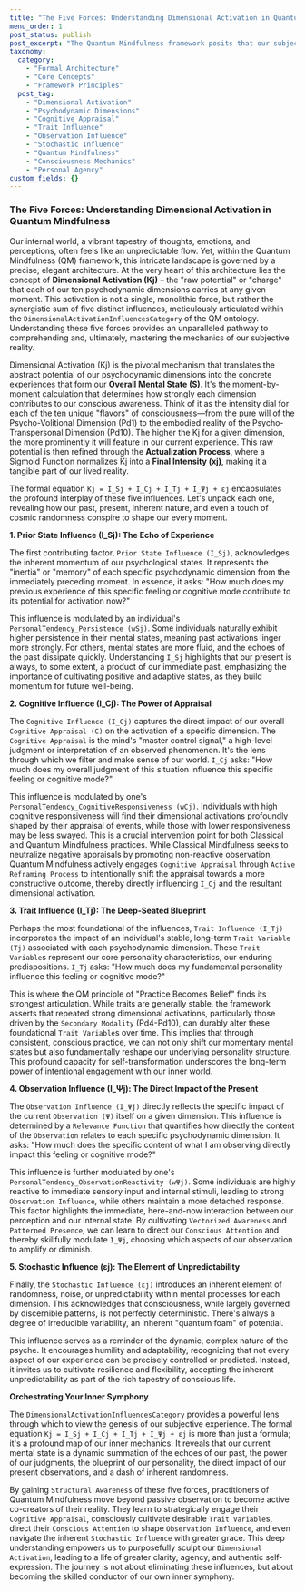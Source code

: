 ```yaml
---
title: "The Five Forces: Understanding Dimensional Activation in Quantum Mindfulness"
menu_order: 1
post_status: publish
post_excerpt: "The Quantum Mindfulness framework posits that our subjective experience arises from the 'activation' of ten psychodynamic dimensions. This article delves into the five distinct influences that collectively determine the 'raw potential' or 'charge' of each dimension, shaping the very fabric of our conscious reality. By understanding these forces, we gain profound insight into the mechanics of our inner world and unlock new avenues for intentional self-mastery."
taxonomy:
  category:
    - "Formal Architecture"
    - "Core Concepts"
    - "Framework Principles"
  post_tag:
    - "Dimensional Activation"
    - "Psychodynamic Dimensions"
    - "Cognitive Appraisal"
    - "Trait Influence"
    - "Observation Influence"
    - "Stochastic Influence"
    - "Quantum Mindfulness"
    - "Consciousness Mechanics"
    - "Personal Agency"
custom_fields: {}
---
```


### The Five Forces: Understanding Dimensional Activation in Quantum Mindfulness

Our internal world, a vibrant tapestry of thoughts, emotions, and perceptions, often feels like an unpredictable flow. Yet, within the Quantum Mindfulness (QM) framework, this intricate landscape is governed by a precise, elegant architecture. At the very heart of this architecture lies the concept of **Dimensional Activation (Kj)** – the "raw potential" or "charge" that each of our ten psychodynamic dimensions carries at any given moment. This activation is not a single, monolithic force, but rather the synergistic sum of five distinct influences, meticulously articulated within the `DimensionalActivationInfluencesCategory` of the QM ontology. Understanding these five forces provides an unparalleled pathway to comprehending and, ultimately, mastering the mechanics of our subjective reality.

Dimensional Activation (Kj) is the pivotal mechanism that translates the abstract potential of our psychodynamic dimensions into the concrete experiences that form our **Overall Mental State (S)**. It's the moment-by-moment calculation that determines how strongly each dimension contributes to our conscious awareness. Think of it as the intensity dial for each of the ten unique "flavors" of consciousness—from the pure will of the Psycho-Volitional Dimension (Pd1) to the embodied reality of the Psycho-Transpersonal Dimension (Pd10). The higher the Kj for a given dimension, the more prominently it will feature in our current experience. This raw potential is then refined through the **Actualization Process**, where a Sigmoid Function normalizes Kj into a **Final Intensity (xj)**, making it a tangible part of our lived reality.

The formal equation `Kj = I_Sj + I_Cj + I_Tj + I_Ψj + εj` encapsulates the profound interplay of these five influences. Let's unpack each one, revealing how our past, present, inherent nature, and even a touch of cosmic randomness conspire to shape our every moment.

**1. Prior State Influence (I_Sj): The Echo of Experience**

The first contributing factor, `Prior State Influence (I_Sj)`, acknowledges the inherent momentum of our psychological states. It represents the "inertia" or "memory" of each specific psychodynamic dimension from the immediately preceding moment. In essence, it asks: "How much does my previous experience of this specific feeling or cognitive mode contribute to its potential for activation now?"

This influence is modulated by an individual's `PersonalTendency_Persistence (wSj)`. Some individuals naturally exhibit higher persistence in their mental states, meaning past activations linger more strongly. For others, mental states are more fluid, and the echoes of the past dissipate quickly. Understanding `I_Sj` highlights that our present is always, to some extent, a product of our immediate past, emphasizing the importance of cultivating positive and adaptive states, as they build momentum for future well-being.

**2. Cognitive Influence (I_Cj): The Power of Appraisal**

The `Cognitive Influence (I_Cj)` captures the direct impact of our overall `Cognitive Appraisal (C)` on the activation of a specific dimension. The `Cognitive Appraisal` is the mind's "master control signal," a high-level judgment or interpretation of an observed phenomenon. It's the lens through which we filter and make sense of our world. `I_Cj` asks: "How much does my overall judgment of this situation influence this specific feeling or cognitive mode?"

This influence is modulated by one's `PersonalTendency_CognitiveResponsiveness (wCj)`. Individuals with high cognitive responsiveness will find their dimensional activations profoundly shaped by their appraisal of events, while those with lower responsiveness may be less swayed. This is a crucial intervention point for both Classical and Quantum Mindfulness practices. While Classical Mindfulness seeks to neutralize negative appraisals by promoting non-reactive observation, Quantum Mindfulness actively engages `Cognitive Appraisal` through `Active Reframing Process` to intentionally shift the appraisal towards a more constructive outcome, thereby directly influencing `I_Cj` and the resultant dimensional activation.

**3. Trait Influence (I_Tj): The Deep-Seated Blueprint**

Perhaps the most foundational of the influences, `Trait Influence (I_Tj)` incorporates the impact of an individual's stable, long-term `Trait Variable (Tj)` associated with each psychodynamic dimension. These `Trait Variable`s represent our core personality characteristics, our enduring predispositions. `I_Tj` asks: "How much does my fundamental personality influence this feeling or cognitive mode?"

This is where the QM principle of "Practice Becomes Belief" finds its strongest articulation. While traits are generally stable, the framework asserts that repeated strong dimensional activations, particularly those driven by the `Secondary Modality` (Pd4-Pd10), can durably alter these foundational `Trait Variable`s over time. This implies that through consistent, conscious practice, we can not only shift our momentary mental states but also fundamentally reshape our underlying personality structure. This profound capacity for self-transformation underscores the long-term power of intentional engagement with our inner world.

**4. Observation Influence (I_Ψj): The Direct Impact of the Present**

The `Observation Influence (I_Ψj)` directly reflects the specific impact of the current `Observation (Ψ)` itself on a given dimension. This influence is determined by a `Relevance Function` that quantifies how directly the content of the `Observation` relates to each specific psychodynamic dimension. It asks: "How much does the specific content of what I am observing directly impact this feeling or cognitive mode?"

This influence is further modulated by one's `PersonalTendency_ObservationReactivity (wΨj)`. Some individuals are highly reactive to immediate sensory input and internal stimuli, leading to strong `Observation Influence`, while others maintain a more detached response. This factor highlights the immediate, here-and-now interaction between our perception and our internal state. By cultivating `Vectorized Awareness` and `Patterned Presence`, we can learn to direct our `Conscious Attention` and thereby skillfully modulate `I_Ψj`, choosing which aspects of our observation to amplify or diminish.

**5. Stochastic Influence (εj): The Element of Unpredictability**

Finally, the `Stochastic Influence (εj)` introduces an inherent element of randomness, noise, or unpredictability within mental processes for each dimension. This acknowledges that consciousness, while largely governed by discernible patterns, is not perfectly deterministic. There's always a degree of irreducible variability, an inherent "quantum foam" of potential.

This influence serves as a reminder of the dynamic, complex nature of the psyche. It encourages humility and adaptability, recognizing that not every aspect of our experience can be precisely controlled or predicted. Instead, it invites us to cultivate resilience and flexibility, accepting the inherent unpredictability as part of the rich tapestry of conscious life.

**Orchestrating Your Inner Symphony**

The `DimensionalActivationInfluencesCategory` provides a powerful lens through which to view the genesis of our subjective experience. The formal equation `Kj = I_Sj + I_Cj + I_Tj + I_Ψj + εj` is more than just a formula; it's a profound map of our inner mechanics. It reveals that our current mental state is a dynamic summation of the echoes of our past, the power of our judgments, the blueprint of our personality, the direct impact of our present observations, and a dash of inherent randomness.

By gaining `Structural Awareness` of these five forces, practitioners of Quantum Mindfulness move beyond passive observation to become active co-creators of their reality. They learn to strategically engage their `Cognitive Appraisal`, consciously cultivate desirable `Trait Variable`s, direct their `Conscious Attention` to shape `Observation Influence`, and even navigate the inherent `Stochastic Influence` with greater grace. This deep understanding empowers us to purposefully sculpt our `Dimensional Activation`, leading to a life of greater clarity, agency, and authentic self-expression. The journey is not about eliminating these influences, but about becoming the skilled conductor of our own inner symphony.
